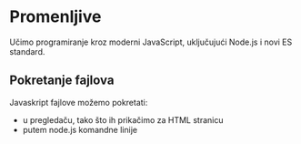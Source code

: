 # Promenljive

Učimo programiranje kroz moderni JavaScript, uključujući Node.js i novi ES standard.

## Pokretanje fajlova

Javaskript fajlove možemo pokretati:
* u pregledaču, tako što ih prikačimo za HTML stranicu
* putem node.js komandne linije

